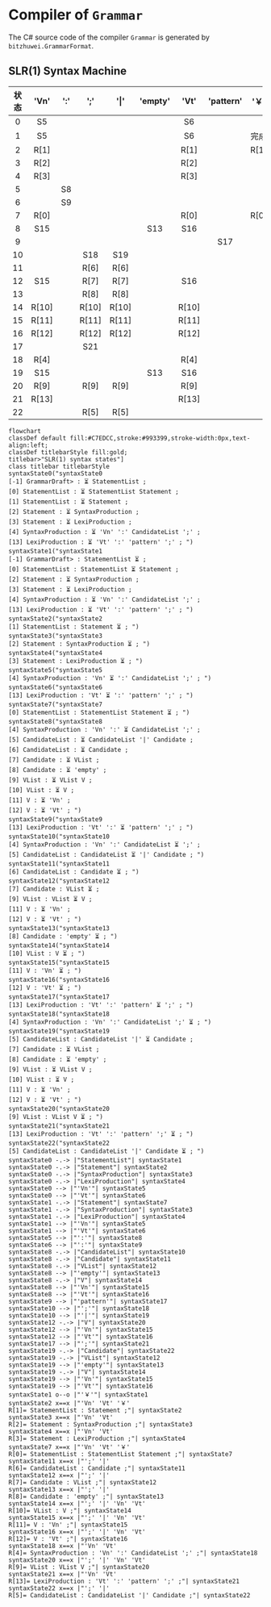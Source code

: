 # Compiler of `Grammar`

The C# source code of the compiler `Grammar` is generated by `bitzhuwei.GrammarFormat`.

## SLR(1) Syntax Machine

| 状态 | \'Vn\' | \':\' | \';\' | \'\|\' | \'empty\' | \'Vt\' | \'pattern\' | \'￥\' | StatementList | Statement | SyntaxProduction | CandidateList | Candidate | VList | V | LexiProduction |
|:---:|:---:|:---:|:---:|:---:|:---:|:---:|:---:|:---:|:---:|:---:|:---:|:---:|:---:|:---:|:---:|:---:|
| 0 | S5 |   |   |   |   | S6 |   |   | G1 | G2 | G3 |   |   |   |   | G4 |
| 1 | S5 |   |   |   |   | S6 |   | 完成 |   | G7 | G3 |   |   |   |   | G4 |
| 2 | R[1] |   |   |   |   | R[1] |   | R[1] |   |   |   |   |   |   |   |   |
| 3 | R[2] |   |   |   |   | R[2] |   |   |   |   |   |   |   |   |   |   |
| 4 | R[3] |   |   |   |   | R[3] |   |   |   |   |   |   |   |   |   |   |
| 5 |   | S8 |   |   |   |   |   |   |   |   |   |   |   |   |   |   |
| 6 |   | S9 |   |   |   |   |   |   |   |   |   |   |   |   |   |   |
| 7 | R[0] |   |   |   |   | R[0] |   | R[0] |   |   |   |   |   |   |   |   |
| 8 | S15 |   |   |   | S13 | S16 |   |   |   |   |   | G10 | G11 | G12 | G14 |   |
| 9 |   |   |   |   |   |   | S17 |   |   |   |   |   |   |   |   |   |
| 10 |   |   | S18 | S19 |   |   |   |   |   |   |   |   |   |   |   |   |
| 11 |   |   | R[6] | R[6] |   |   |   |   |   |   |   |   |   |   |   |   |
| 12 | S15 |   | R[7] | R[7] |   | S16 |   |   |   |   |   |   |   |   | G20 |   |
| 13 |   |   | R[8] | R[8] |   |   |   |   |   |   |   |   |   |   |   |   |
| 14 | R[10] |   | R[10] | R[10] |   | R[10] |   |   |   |   |   |   |   |   |   |   |
| 15 | R[11] |   | R[11] | R[11] |   | R[11] |   |   |   |   |   |   |   |   |   |   |
| 16 | R[12] |   | R[12] | R[12] |   | R[12] |   |   |   |   |   |   |   |   |   |   |
| 17 |   |   | S21 |   |   |   |   |   |   |   |   |   |   |   |   |   |
| 18 | R[4] |   |   |   |   | R[4] |   |   |   |   |   |   |   |   |   |   |
| 19 | S15 |   |   |   | S13 | S16 |   |   |   |   |   |   | G22 | G12 | G14 |   |
| 20 | R[9] |   | R[9] | R[9] |   | R[9] |   |   |   |   |   |   |   |   |   |   |
| 21 | R[13] |   |   |   |   | R[13] |   |   |   |   |   |   |   |   |   |   |
| 22 |   |   | R[5] | R[5] |   |   |   |   |   |   |   |   |   |   |   |   |


```Mermaid
flowchart
classDef default fill:#C7EDCC,stroke:#993399,stroke-width:0px,text-align:left;
classDef titlebarStyle fill:gold;
titlebar>"SLR(1) syntax states"]
class titlebar titlebarStyle
syntaxState0("syntaxState0
[-1] GrammarDraft> : ⏳ StatementList ; 
[0] StatementList : ⏳ StatementList Statement ; 
[1] StatementList : ⏳ Statement ; 
[2] Statement : ⏳ SyntaxProduction ; 
[3] Statement : ⏳ LexiProduction ; 
[4] SyntaxProduction : ⏳ 'Vn' ':' CandidateList ';' ; 
[13] LexiProduction : ⏳ 'Vt' ':' 'pattern' ';' ; ")
syntaxState1("syntaxState1
[-1] GrammarDraft> : StatementList ⏳ ; 
[0] StatementList : StatementList ⏳ Statement ; 
[2] Statement : ⏳ SyntaxProduction ; 
[3] Statement : ⏳ LexiProduction ; 
[4] SyntaxProduction : ⏳ 'Vn' ':' CandidateList ';' ; 
[13] LexiProduction : ⏳ 'Vt' ':' 'pattern' ';' ; ")
syntaxState2("syntaxState2
[1] StatementList : Statement ⏳ ; ")
syntaxState3("syntaxState3
[2] Statement : SyntaxProduction ⏳ ; ")
syntaxState4("syntaxState4
[3] Statement : LexiProduction ⏳ ; ")
syntaxState5("syntaxState5
[4] SyntaxProduction : 'Vn' ⏳ ':' CandidateList ';' ; ")
syntaxState6("syntaxState6
[13] LexiProduction : 'Vt' ⏳ ':' 'pattern' ';' ; ")
syntaxState7("syntaxState7
[0] StatementList : StatementList Statement ⏳ ; ")
syntaxState8("syntaxState8
[4] SyntaxProduction : 'Vn' ':' ⏳ CandidateList ';' ; 
[5] CandidateList : ⏳ CandidateList '|' Candidate ; 
[6] CandidateList : ⏳ Candidate ; 
[7] Candidate : ⏳ VList ; 
[8] Candidate : ⏳ 'empty' ; 
[9] VList : ⏳ VList V ; 
[10] VList : ⏳ V ; 
[11] V : ⏳ 'Vn' ; 
[12] V : ⏳ 'Vt' ; ")
syntaxState9("syntaxState9
[13] LexiProduction : 'Vt' ':' ⏳ 'pattern' ';' ; ")
syntaxState10("syntaxState10
[4] SyntaxProduction : 'Vn' ':' CandidateList ⏳ ';' ; 
[5] CandidateList : CandidateList ⏳ '|' Candidate ; ")
syntaxState11("syntaxState11
[6] CandidateList : Candidate ⏳ ; ")
syntaxState12("syntaxState12
[7] Candidate : VList ⏳ ; 
[9] VList : VList ⏳ V ; 
[11] V : ⏳ 'Vn' ; 
[12] V : ⏳ 'Vt' ; ")
syntaxState13("syntaxState13
[8] Candidate : 'empty' ⏳ ; ")
syntaxState14("syntaxState14
[10] VList : V ⏳ ; ")
syntaxState15("syntaxState15
[11] V : 'Vn' ⏳ ; ")
syntaxState16("syntaxState16
[12] V : 'Vt' ⏳ ; ")
syntaxState17("syntaxState17
[13] LexiProduction : 'Vt' ':' 'pattern' ⏳ ';' ; ")
syntaxState18("syntaxState18
[4] SyntaxProduction : 'Vn' ':' CandidateList ';' ⏳ ; ")
syntaxState19("syntaxState19
[5] CandidateList : CandidateList '|' ⏳ Candidate ; 
[7] Candidate : ⏳ VList ; 
[8] Candidate : ⏳ 'empty' ; 
[9] VList : ⏳ VList V ; 
[10] VList : ⏳ V ; 
[11] V : ⏳ 'Vn' ; 
[12] V : ⏳ 'Vt' ; ")
syntaxState20("syntaxState20
[9] VList : VList V ⏳ ; ")
syntaxState21("syntaxState21
[13] LexiProduction : 'Vt' ':' 'pattern' ';' ⏳ ; ")
syntaxState22("syntaxState22
[5] CandidateList : CandidateList '|' Candidate ⏳ ; ")
syntaxState0 -.-> |"StatementList"| syntaxState1
syntaxState0 -.-> |"Statement"| syntaxState2
syntaxState0 -.-> |"SyntaxProduction"| syntaxState3
syntaxState0 -.-> |"LexiProduction"| syntaxState4
syntaxState0 --> |"'Vn'"| syntaxState5
syntaxState0 --> |"'Vt'"| syntaxState6
syntaxState1 -.-> |"Statement"| syntaxState7
syntaxState1 -.-> |"SyntaxProduction"| syntaxState3
syntaxState1 -.-> |"LexiProduction"| syntaxState4
syntaxState1 --> |"'Vn'"| syntaxState5
syntaxState1 --> |"'Vt'"| syntaxState6
syntaxState5 --> |"':'"| syntaxState8
syntaxState6 --> |"':'"| syntaxState9
syntaxState8 -.-> |"CandidateList"| syntaxState10
syntaxState8 -.-> |"Candidate"| syntaxState11
syntaxState8 -.-> |"VList"| syntaxState12
syntaxState8 --> |"'empty'"| syntaxState13
syntaxState8 -.-> |"V"| syntaxState14
syntaxState8 --> |"'Vn'"| syntaxState15
syntaxState8 --> |"'Vt'"| syntaxState16
syntaxState9 --> |"'pattern'"| syntaxState17
syntaxState10 --> |"';'"| syntaxState18
syntaxState10 --> |"'|'"| syntaxState19
syntaxState12 -.-> |"V"| syntaxState20
syntaxState12 --> |"'Vn'"| syntaxState15
syntaxState12 --> |"'Vt'"| syntaxState16
syntaxState17 --> |"';'"| syntaxState21
syntaxState19 -.-> |"Candidate"| syntaxState22
syntaxState19 -.-> |"VList"| syntaxState12
syntaxState19 --> |"'empty'"| syntaxState13
syntaxState19 -.-> |"V"| syntaxState14
syntaxState19 --> |"'Vn'"| syntaxState15
syntaxState19 --> |"'Vt'"| syntaxState16
syntaxState1 o--o |"'￥'"| syntaxState1
syntaxState2 x==x |"'Vn' 'Vt' '￥' 
R[1]= StatementList : Statement ;"| syntaxState2
syntaxState3 x==x |"'Vn' 'Vt' 
R[2]= Statement : SyntaxProduction ;"| syntaxState3
syntaxState4 x==x |"'Vn' 'Vt' 
R[3]= Statement : LexiProduction ;"| syntaxState4
syntaxState7 x==x |"'Vn' 'Vt' '￥' 
R[0]= StatementList : StatementList Statement ;"| syntaxState7
syntaxState11 x==x |"';' '|' 
R[6]= CandidateList : Candidate ;"| syntaxState11
syntaxState12 x==x |"';' '|' 
R[7]= Candidate : VList ;"| syntaxState12
syntaxState13 x==x |"';' '|' 
R[8]= Candidate : 'empty' ;"| syntaxState13
syntaxState14 x==x |"';' '|' 'Vn' 'Vt' 
R[10]= VList : V ;"| syntaxState14
syntaxState15 x==x |"';' '|' 'Vn' 'Vt' 
R[11]= V : 'Vn' ;"| syntaxState15
syntaxState16 x==x |"';' '|' 'Vn' 'Vt' 
R[12]= V : 'Vt' ;"| syntaxState16
syntaxState18 x==x |"'Vn' 'Vt' 
R[4]= SyntaxProduction : 'Vn' ':' CandidateList ';' ;"| syntaxState18
syntaxState20 x==x |"';' '|' 'Vn' 'Vt' 
R[9]= VList : VList V ;"| syntaxState20
syntaxState21 x==x |"'Vn' 'Vt' 
R[13]= LexiProduction : 'Vt' ':' 'pattern' ';' ;"| syntaxState21
syntaxState22 x==x |"';' '|' 
R[5]= CandidateList : CandidateList '|' Candidate ;"| syntaxState22


```

